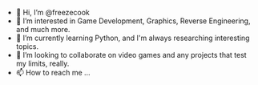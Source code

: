 - 👋 Hi, I’m @freezecook
- 👀 I’m interested in Game Development, Graphics, Reverse Engineering, and much more.
- 🌱 I’m currently learning Python, and I'm always researching interesting topics.
- 💞️ I’m looking to collaborate on video games and any projects that test my limits, really.
- 📫 How to reach me ...

<!---
freezecook/freezecook is a ✨ special ✨ repository because its `README.md` (this file) appears on your GitHub profile.
You can click the Preview link to take a look at your changes.
--->
